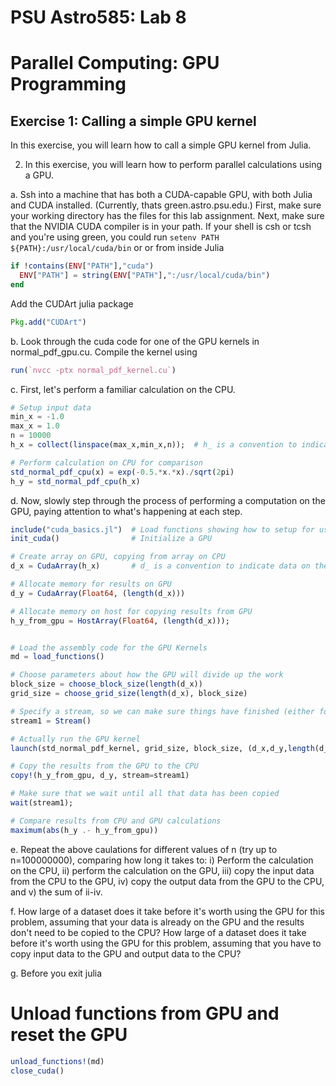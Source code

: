 # PSU Astro585:  Lab 8  
# Parallel Computing:  GPU Programming

## Exercise 1: Calling a simple GPU kernel 

In this exercise, you will learn how to call a simple GPU kernel from Julia.

2.   In this exercise, you will learn how to perform parallel calculations using a GPU.   

a.  Ssh into a machine that has both a CUDA-capable GPU, with both Julia and CUDA installed.  (Currently, thats green.astro.psu.edu.)   First, make sure your working directory has the files for this lab assignment.  Next, make sure that the NVIDIA CUDA compiler is in your path.  If your shell is csh or tcsh and you're using green, you could run `setenv PATH ${PATH}:/usr/local/cuda/bin` or 
or from inside Julia
```julia
if !contains(ENV["PATH"],"cuda")
  ENV["PATH"] = string(ENV["PATH"],":/usr/local/cuda/bin")
end
```

Add the CUDArt julia package
```julia
Pkg.add("CUDArt")
```

b.  Look through the cuda code for one of the GPU kernels in normal_pdf_gpu.cu.   Compile the kernel using 
```julia
run(`nvcc -ptx normal_pdf_kernel.cu`)
```

c.  First, let's perform a familiar calculation on the CPU.

```julia
# Setup input data
min_x = -1.0
max_x = 1.0
n = 10000
h_x = collect(linspace(max_x,min_x,n));  # h_ is a convention to indicate data on the host or GPU

# Perform calculation on CPU for comparison
std_normal_pdf_cpu(x) = exp(-0.5.*x.*x)./sqrt(2pi)
h_y = std_normal_pdf_cpu(h_x)
```

d.  Now, slowly step through the process of performing a computation on the GPU, paying attention to what's happening at each step.
```julia
include("cuda_basics.jl")  # Load functions showing how to setup for using CUDA
init_cuda()                # Initialize a GPU

# Create array on GPU, copying from array on CPU
d_x = CudaArray(h_x)       # d_ is a convention to indicate data on the device or GPU

# Allocate memory for results on GPU
d_y = CudaArray(Float64, (length(d_x)))

# Allocate memory on host for copying results from GPU
h_y_from_gpu = HostArray(Float64, (length(d_x)));


# Load the assembly code for the GPU Kernels 
md = load_functions()   

# Choose parameters about how the GPU will divide up the work 
block_size = choose_block_size(length(d_x))
grid_size = choose_grid_size(length(d_x), block_size)

# Specify a stream, so we can make sure things have finished (either for timing or making sure it's ok to copy data)
stream1 = Stream()

# Actually run the GPU kernel
launch(std_normal_pdf_kernel, grid_size, block_size, (d_x,d_y,length(d_x)), stream=stream1 )

# Copy the results from the GPU to the CPU
copy!(h_y_from_gpu, d_y, stream=stream1)

# Make sure that we wait until all that data has been copied
wait(stream1);

# Compare results from CPU and GPU calculations
maximum(abs(h_y .- h_y_from_gpu))
```

e.  Repeat the above caulations for different values of n (try up to n=100000000), comparing how long it takes to: i) Perform the calculation on the CPU, ii) perform the calculation on the GPU, iii) copy the input data from the CPU to the GPU, iv) copy the output data from the GPU to the CPU, and v) the sum of ii-iv.

f.  How large of a dataset does it take before it's worth using the GPU for this problem, assuming that your data is already on the GPU and the results don't need to be copied to the CPU?
How large of a dataset does it take before it's worth using the GPU for this problem, assuming that you have to copy input data to the GPU and output data to the CPU?  

g.  Before you exit julia
# Unload functions from GPU and reset the GPU
```julia
unload_functions!(md)
close_cuda()
```

